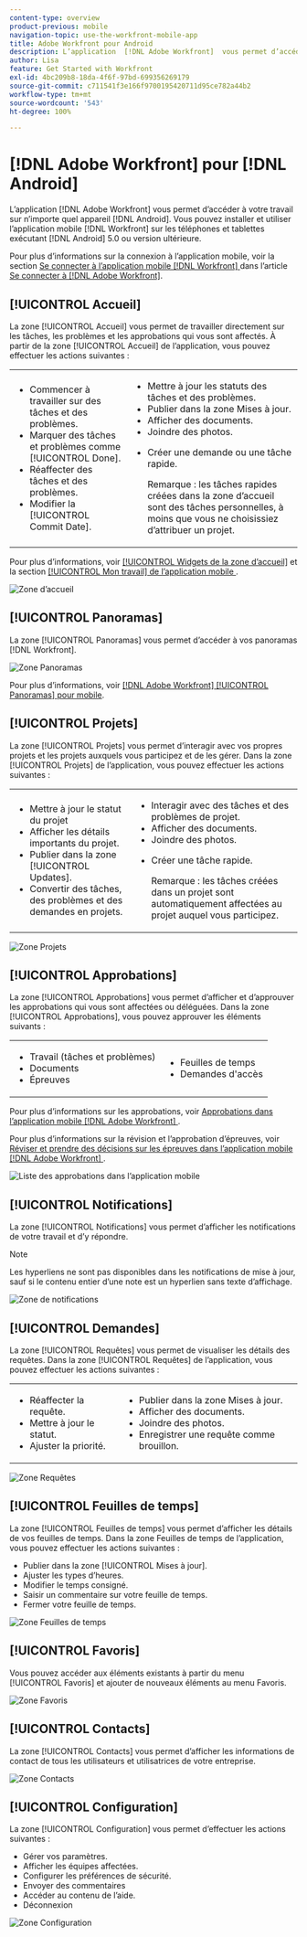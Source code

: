 ```yaml
---
content-type: overview
product-previous: mobile
navigation-topic: use-the-workfront-mobile-app
title: Adobe Workfront pour Android
description: L’application  [!DNL Adobe Workfront]  vous permet d’accéder à votre travail sur n’importe quel appareil Android. Vous pouvez installer et utiliser l’application mobile  [!DNL Workfront]  sur les téléphones et tablettes exécutant Android 5.0 ou version ultérieure.
author: Lisa
feature: Get Started with Workfront
exl-id: 4bc209b8-18da-4f6f-97bd-699356269179
source-git-commit: c711541f3e166f9700195420711d95ce782a44b2
workflow-type: tm+mt
source-wordcount: '543'
ht-degree: 100%

---
```


# [!DNL Adobe Workfront] pour [!DNL Android]

L’application [!DNL Adobe Workfront] vous permet d’accéder à votre travail sur n’importe quel appareil [!DNL Android]. Vous pouvez installer et utiliser l’application mobile [!DNL Workfront] sur les téléphones et tablettes exécutant [!DNL Android] 5.0 ou version ultérieure.

Pour plus d’informations sur la connexion à l’application mobile, voir la section [Se connecter à l’application mobile  [!DNL Workfront] ](../../../workfront-basics/manage-your-account-and-profile/managing-your-workfront-account/log-in-to-workfront.md#log) dans l’article [Se connecter à  [!DNL Adobe Workfront]](../../../workfront-basics/manage-your-account-and-profile/managing-your-workfront-account/log-in-to-workfront.md).

## [!UICONTROL Accueil]

La zone [!UICONTROL Accueil] vous permet de travailler directement sur les tâches, les problèmes et les approbations qui vous sont affectés. À partir de la zone [!UICONTROL Accueil] de l’application, vous pouvez effectuer les actions suivantes :

<table style="table-layout:auto"> 
 <col> 
 <col> 
 <tbody> 
  <tr> 
   <td> 
    <ul> 
     <li>Commencer à travailler sur des tâches et des problèmes.</li> 
     <li>Marquer des tâches et problèmes comme [!UICONTROL Done].</li> 
     <li>Réaffecter des tâches et des problèmes.</li> 
     <li>Modifier la [!UICONTROL Commit Date].</li> 
    </ul> </td> 
   <td> 
    <ul> 
     <li>Mettre à jour les statuts des tâches et des problèmes.</li> 
     <li>Publier dans la zone Mises à jour.</li> 
     <li>Afficher des documents.</li> 
     <li>Joindre des photos.</li> 
     <li> <p>Créer une demande ou une tâche rapide.</p> <p>Remarque : les tâches rapides créées dans la zone d’accueil sont des tâches personnelles, à moins que vous ne choisissiez d’attribuer un projet.</p> </li> 
    </ul> </td> 
  </tr> 
 </tbody> 
</table>

Pour plus d’informations, voir [[!UICONTROL Widgets de la zone d’accueil]](../../../workfront-basics/mobile-apps/using-the-workfront-mobile-app/home-area-widgets-mobile.md) et la section [[!UICONTROL Mon travail] de l’application mobile ](../../../workfront-basics/mobile-apps/using-the-workfront-mobile-app/my-work-section-mobile.md).

![Zone d’accueil](assets/mobile-home-area.png)

## [!UICONTROL Panoramas]

La zone [!UICONTROL Panoramas] vous permet d’accéder à vos panoramas [!DNL Workfront].

![Zone Panoramas](assets/mobile-all-boards-displayed.png)

Pour plus d’informations, voir [[!DNL Adobe Workfront] [!UICONTROL Panoramas] pour mobile](/help/quicksilver/workfront-basics/mobile-apps/using-the-workfront-mobile-app/mobile-boards.md).

## [!UICONTROL Projets]

La zone [!UICONTROL Projets] vous permet d’interagir avec vos propres projets et les projets auxquels vous participez et de les gérer. Dans la zone [!UICONTROL Projets] de l’application, vous pouvez effectuer les actions suivantes :

<table style="table-layout:auto"> 
 <col> 
 <col> 
 <tbody> 
  <tr> 
   <td> 
    <ul> 
     <li>Mettre à jour le statut du projet</li> 
     <li>Afficher les détails importants du projet.</li> 
     <li>Publier dans la zone [!UICONTROL Updates].</li> 
     <li>Convertir des tâches, des problèmes et des demandes en projets.</li> 
    </ul> </td> 
   <td> 
    <ul> 
     <li>Interagir avec des tâches et des problèmes de projet.</li> 
     <li>Afficher des documents.</li> 
     <li>Joindre des photos.</li> 
     <li> <p>Créer une tâche rapide.</p> <p>Remarque : les tâches créées dans un projet sont automatiquement affectées au projet auquel vous participez. </p> </li> 
    </ul> </td> 
  </tr> 
 </tbody> 
</table>

![Zone Projets](assets/mobile-projects-area.png)

## [!UICONTROL Approbations]

La zone [!UICONTROL Approbations] vous permet d’afficher et d’approuver les approbations qui vous sont affectées ou déléguées. Dans la zone [!UICONTROL Approbations], vous pouvez approuver les éléments suivants :

<table style="table-layout:auto">
 <col>
 <col>
 <tbody>
  <tr>
   <td>
    <ul>
     <li>Travail (tâches et problèmes)</li>
     <li>Documents</li>
     <li>Épreuves </li>
    </ul> </td>
   <td>
    <ul>
     <li>Feuilles de temps</li>
     <li>Demandes d'accès</li>
    </ul> </td>
  </tr>
 </tbody>
</table>

Pour plus d’informations sur les approbations, voir [Approbations dans l’application mobile  [!DNL Adobe Workfront] ](../../../workfront-basics/mobile-apps/using-the-workfront-mobile-app/approvals-in-mobile-app.md).

Pour plus d’informations sur la révision et l’approbation d’épreuves, voir [Réviser et prendre des décisions sur les épreuves dans l’application mobile  [!DNL Adobe Workfront] ](../../../workfront-basics/mobile-apps/using-the-workfront-mobile-app/work-with-proofs-in-mobile-app.md).

![Liste des approbations dans l’application mobile](assets/mobile-approvals-adobe-350x574.png)

## [!UICONTROL Notifications]

La zone [!UICONTROL Notifications] vous permet d’afficher les notifications de votre travail et d’y répondre.

>[!NOTE]
>Les hyperliens ne sont pas disponibles dans les notifications de mise à jour, sauf si le contenu entier d’une note est un hyperlien sans texte d’affichage.

![Zone de notifications](assets/mobile-notifications-area.png)

## [!UICONTROL Demandes]

La zone [!UICONTROL Requêtes] vous permet de visualiser les détails des requêtes. Dans la zone [!UICONTROL Requêtes] de l’application, vous pouvez effectuer les actions suivantes :

<table style="table-layout:auto">
 <col>
 <col>
 <tbody>
  <tr>
   <td>
    <ul>
     <li>Réaffecter la requête.</li>
     <li>Mettre à jour le statut.</li>
     <li>Ajuster la priorité.</li>
    </ul> </td>
   <td>
    <ul>
     <li>Publier dans la zone Mises à jour.</li>
     <li>Afficher des documents.</li>
     <li>Joindre des photos.</li>
     <li>Enregistrer une requête comme brouillon.</li>
    </ul> </td>
  </tr>
 </tbody>
</table>

![Zone Requêtes](assets/mobile-requests-area.png)

## [!UICONTROL Feuilles de temps]

La zone [!UICONTROL Feuilles de temps] vous permet d’afficher les détails de vos feuilles de temps. Dans la zone Feuilles de temps de l’application, vous pouvez effectuer les actions suivantes :

* Publier dans la zone [!UICONTROL Mises à jour].
* Ajuster les types d’heures.
* Modifier le temps consigné.
* Saisir un commentaire sur votre feuille de temps.
* Fermer votre feuille de temps.

![Zone Feuilles de temps](assets/mobile-timesheets-area.png)

## [!UICONTROL Favoris]

Vous pouvez accéder aux éléments existants à partir du menu [!UICONTROL Favoris] et ajouter de nouveaux éléments au menu Favoris.

![Zone Favoris](assets/mobile-favorites-area.png)

## [!UICONTROL Contacts]

La zone [!UICONTROL Contacts] vous permet d’afficher les informations de contact de tous les utilisateurs et utilisatrices de votre entreprise.

![Zone Contacts](assets/mobile-contacts-area.png)

## [!UICONTROL Configuration]

La zone [!UICONTROL Configuration] vous permet d’effectuer les actions suivantes :

* Gérer vos paramètres.
* Afficher les équipes affectées.
* Configurer les préférences de sécurité.
* Envoyer des commentaires
* Accéder au contenu de l’aide.
* Déconnexion

![Zone Configuration](assets/android-configuration-area.png)
